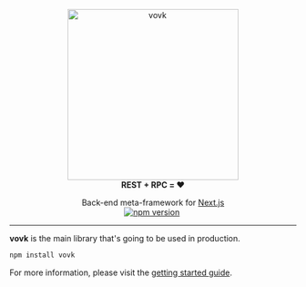 <p align="center"> 
  <picture>
    <source width="300" media="(prefers-color-scheme: dark)" srcset="https://vovk.dev/vovk-logo-white.svg">
    <source width="300" media="(prefers-color-scheme: light)" srcset="https://vovk.dev/vovk-logo.svg">
    <img width="300" alt="vovk" src="https://vovk.dev/vovk-logo.svg">
  </picture><br>
  <strong>REST + RPC = ♥️</strong>
</p>

<p align="center">
  Back-end meta-framework for <a href="https://nextjs.org/docs/app">Next.js</a>
  <br />
<a href="https://www.npmjs.com/package/vovk"><img src="https://badge.fury.io/js/vovk.svg" alt="npm version" /></a>&nbsp;
</p>

----------

**vovk** is the main library that's going to be used in production.

```sh
npm install vovk
```

For more information, please visit the [getting started guide](https://vovk.dev/getting-started).
